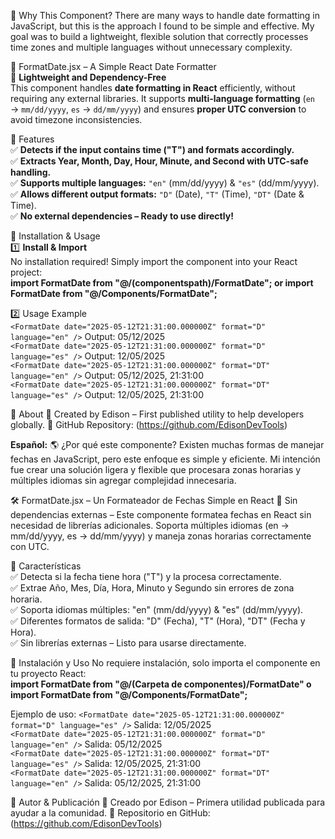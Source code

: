 🎯 Why This Component?
There are many ways to handle date formatting in JavaScript, but this is the approach I found to be simple and effective. 
My goal was to build a lightweight, flexible solution that correctly processes time zones and multiple languages without unnecessary complexity.

📅 FormatDate.jsx – A Simple React Date Formatter  
🚀 **Lightweight and Dependency-Free**  
This component handles **date formatting in React** efficiently, without requiring any external libraries. 
It supports **multi-language formatting** (`en` → `mm/dd/yyyy`, `es` → `dd/mm/yyyy`) and ensures **proper UTC conversion** to avoid timezone inconsistencies.  

🌟 Features  
✅ **Detects if the input contains time ("T") and formats accordingly.**  
✅ **Extracts Year, Month, Day, Hour, Minute, and Second with UTC-safe handling.**  
✅ **Supports multiple languages:** `"en"` (mm/dd/yyyy) & `"es"` (dd/mm/yyyy).  
✅ **Allows different output formats:** `"D"` (Date), `"T"` (Time), `"DT"` (Date & Time).  
✅ **No external dependencies – Ready to use directly!**  

🚀 Installation & Usage  
1️⃣ **Install & Import**  
No installation required! Simply import the component into your React project:  
<b>import FormatDate from "@/(componentspath)/FormatDate"; or import FormatDate from "@/Components/FormatDate";</b>

2️⃣ Usage Example<br />
`<FormatDate date="2025-05-12T21:31:00.000000Z" format="D" language="en" />` Output: 05/12/2025<br />
`<FormatDate date="2025-05-12T21:31:00.000000Z" format="D" language="es" />` Output: 12/05/2025<br />
`<FormatDate date="2025-05-12T21:31:00.000000Z" format="DT" language="en" />` Output: 05/12/2025, 21:31:00<br />
`<FormatDate date="2025-05-12T21:31:00.000000Z" format="DT" language="es" />` Output: 12/05/2025, 21:31:00<br />

📌 About
🚀 Created by Edison – First published utility to help developers globally. 🔗 GitHub Repository: (https://github.com/EdisonDevTools)

**Español:**
🌎 ¿Por qué este componente?
Existen muchas formas de manejar fechas en JavaScript, pero este enfoque es simple y eficiente. 
Mi intención fue crear una solución ligera y flexible que procesara zonas horarias y múltiples idiomas sin agregar complejidad innecesaria.

🛠️ FormatDate.jsx – Un Formateador de Fechas Simple en React
🚀 Sin dependencias externas – Este componente formatea fechas en React sin necesidad de librerías adicionales. 
Soporta múltiples idiomas (en → mm/dd/yyyy, es → dd/mm/yyyy) y maneja zonas horarias correctamente con UTC.

🌟 Características<br />
✅ Detecta si la fecha tiene hora ("T") y la procesa correctamente. <br />
✅ Extrae Año, Mes, Día, Hora, Minuto y Segundo sin errores de zona horaria. <br />
✅ Soporta idiomas múltiples: "en" (mm/dd/yyyy) & "es" (dd/mm/yyyy). <br />
✅ Diferentes formatos de salida: "D" (Fecha), "T" (Hora), "DT" (Fecha y Hora). <br />
✅ Sin librerías externas – Listo para usarse directamente.<br />

🚀 Instalación y Uso
No requiere instalación, solo importa el componente en tu proyecto React: <br />
<b>import FormatDate from "@/(Carpeta de componentes)/FormatDate" o import FormatDate from "@/Components/FormatDate";</b>

Ejemplo de uso:
`<FormatDate date="2025-05-12T21:31:00.000000Z" format="D" language="es" />`  Salida: 12/05/2025<br />
`<FormatDate date="2025-05-12T21:31:00.000000Z" format="D" language="en" />`  Salida: 05/12/2025<br />
`<FormatDate date="2025-05-12T21:31:00.000000Z" format="DT" language="es" />` Salida: 12/05/2025, 21:31:00<br />
`<FormatDate date="2025-05-12T21:31:00.000000Z" format="DT" language="en" />` Salida: 05/12/2025, 21:31:00<br />

📌 Autor & Publicación
🚀 Creado por Edison – Primera utilidad publicada para ayudar a la comunidad. 🔗 Repositorio en GitHub: (https://github.com/EdisonDevTools)
